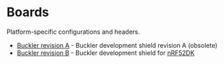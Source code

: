 Boards
======

Platform-specific configurations and headers.

 * [Buckler revision A](../../hardware/rev_a/) - Buckler development shield revision A (obsolete)
 * [Buckler revision B](../../hardware/rev_b/) - Buckler development shield for [nRF52DK](http://infocenter.nordicsemi.com/index.jsp?topic=%2Fcom.nordic.infocenter.nrf52%2Fdita%2Fnrf52%2Fdevelopment%2Fnrf52_dev_kit.html)

